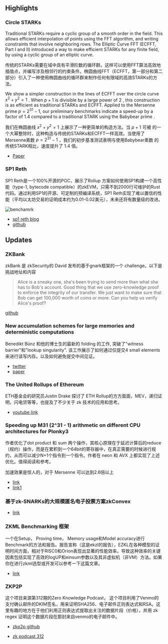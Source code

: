 ## Highlights

### Circle STARKs

Traditional STARKs require a cyclic group of a smooth order in the field. This allows efficient interpolation of points using the FFT algorithm, and writing constraints that involve neighboring rows. The Elliptic Curve FFT (ECFFT, Part I and II) introduced a way to make efficient STARKs for any finite field, by using a cyclic group of an elliptic curve. 

传统的STARKs需要在域中具有平滑阶数的循环群。这样可以使用FFT算法高效地插值点，并编写涉及相邻行的约束条件。椭圆曲线FFT（ECFFT，第一部分和第二部分）引入了一种使用椭圆曲线的循环群来制作任何有限域的高效STARKs的方法。

We show a simpler construction in the lines of ECFFT over the circle curve $x^2 + y^2 = 1$
. When $p+1$ 
 is divisible by a large power of 2
, this construction is as efficient as traditional STARKs and ECFFT.  Applied to the Mersenne prime 
$p=2^{31}-1$, our preliminary benchmarks indicate a speed-up by a factor of $1.4$
 compared to a traditional STARK using the Babybear prime 
.

我们在椭圆曲线 $x^2 + y^2 = 1$ 上展示了一种更简单的构造方法。当 
  $p+1$ 可被 
 的一个大幂整除时，这种构造与传统的STARKs和ECFFT一样高效。当使用了Mersenne素数 $p=2^{31}-1$ 
 ，我们的初步基准测试表明与使用Babybear素数 
 的传统STARK相比，速度提升了 1.4
 倍。

- [Paper](https://eprint.iacr.org/2024/278)


### SP1 Reth

SP1 Reth是一个100%开源的POC，展示了Rollup 方案如何使用SP1构建一个高性能（type-1, bytecode compatible）的zkEVM，只需不到2000行可维护的Rust代码。通过利用SP1的开源、可定制的预编译系统，SP1 Reth实现了难以置信的性能（平均以太坊交易的证明成本约为0.01-0.02美元），未来还将有数量级的改进。

![benchamrk](https://blog.succinct.xyz/content/images/size/w1600/2024/02/FINALBENCHMARKS.png)

- [sp1 reth blog](https://blog.succinct.xyz/sp1-reth/)
- [github](https://github.com/succinctlabs/sp1-reth)

## Updates


### ZKBank

zkBank 是 zkSecurity的 David 发布的基于gnark框架的一个 challenge。以下是挑战地址和内容

> Alice is a sneaky one, she's been trying to send more than what she has to Bob's account. Good thing that we use zero-knowledge proof to enforce the integrity of our transfer. We just want to make sure that Bob can get 100,000 worth of coins or more. Can you help us verify Alice's proof?

[github](https://github.com/zksecurity/zkBank)


### New accumulation schemes for large memories and deterministic computations

Benedikt Bünz 和他的博士生的最新的 folding 的工作, 突破了"witness barrier"和"lookup singularity". 该工作展示了如何通过仅提交4 small elements 来进行读写内存。以及如何避免提交中间见证。

- [twitter](https://twitter.com/benediktbuenz/status/1761961697516945891)
- [paper](https://t.co/Un8Msqjzh5)

### The United Rollups of Ethereum

ETH基金会的研究员Justin Drake 探讨了 ETH Rollup的方方面面，MEV，递归证明，闪电贷等等，也提及了不少关于 zk 技术的应用和思考。

- [youtube link](https://www.bankless.com/justin-drake-ben-fisch-the-united-rollups-of-ethereum?utm_source=Socials&utm_medium=Twitter&utm_campaign=SharedSequencing)

### Speeding up M31 (2^31 - 1) arithmetic on different CPU architectures for Plonky3

作者优化了dot product 和 sum 两个操作，其核心原理在于延迟计算后的reduce（规约）操作，而是在累积到一个64bit的寄存器中，在真正需要的时候进行规约，从而可以减少N+1个指令到一个指令。作者在 neon 和 AVX 上都实现了上述优化。值得阅读和参考。

加速效果是惊人的，对于 Mersenne 可以达到2.6倍以上

- [link](https://github.com/Plonky3/Plonky3/issues/252)
- [link1](https://github.com/Plonky3/Plonky3/issues/238)

### 基于zk-SNARKs的大规模匿名电子投票方案zkConvex


- [link](https://ethresear.ch/t/zkconvex-a-large-scale-anonymous-electronic-voting-scheme-based-on-zk-snarks/18461)


###  ZKML Benchmarking 框架

一个在Setup， Proving time， Memory usage和Model accuracy进行Benchmark的方法和报告。报告宣称（这是ekzl的报告），EZKL在各种模型的证明时间方面，相对于RISC0和Orion表现出显著的性能效率。导致这种效率的关键因素包括实现了高效的logUP和einsum参数以及其非虚拟机（非VM）方法。如果你在进行zkml选型或开发可以参考一下这篇文章。

- [link](https://blog.ezkl.xyz/post/benchmarks/)

### ZKP2P

这个项目来源第312期的Zero Knowledge Podcast， 这个项目利用了Venmo的支付确认邮件的DKIM签名，用来证明SHA256、电子邮件正则表达式和RSA。这里有趣的地方在于他们利用正则表达式提取出关注的数据片段（价格），并用 zk regex 证明这个数据片段在那封来自venmo的电子邮件中。

- [zkp2p github](https://github.com/zkp2p/zk-p2p)

- [zk podcast 312](https://zeroknowledge.fm/312-2/)
